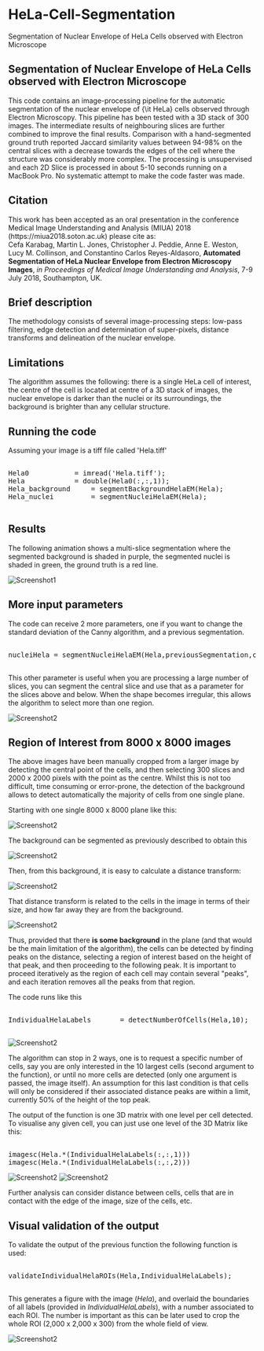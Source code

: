 # HeLa-Cell-Segmentation
Segmentation of Nuclear Envelope of HeLa Cells observed with Electron Microscope

<h2>Segmentation of Nuclear Envelope of HeLa Cells observed with Electron Microscope</h2>

This code contains an image-processing pipeline for the automatic segmentation of the nuclear envelope of {\it HeLa} cells 
observed through Electron Microscopy. This pipeline has been tested with a 3D stack of 300 images. 
The intermediate results of neighbouring slices are further combined to improve the final results. 
Comparison with a hand-segmented  ground truth reported Jaccard similarity values between 94-98% on 
the central slices with a decrease towards the edges of the cell where the structure was considerably more complex.
The processing is unsupervised and  each 2D Slice is processed in about 5-10 seconds running on a MacBook Pro. 
No systematic attempt to make the code faster was made.

<h2> Citation </h2>
This work has been accepted as an oral presentation in the conference Medical Image Understanding and Analysis (MIUA) 2018 (https://miua2018.soton.ac.uk) please cite as:

<br>
Cefa Karabag, Martin L. Jones, Christopher J. Peddie, Anne E. Weston, Lucy M. Collinson, and Constantino Carlos Reyes-Aldasoro, <b>Automated Segmentation of HeLa Nuclear Envelope from Electron Microscopy Images</b>,<i> in Proceedings of Medical Image Understanding and Analysis</i>, 7-9 July 2018, Southampton, UK.
<br>

<h2> Brief description </h2>

The methodology consists of several image-processing steps: low-pass filtering, edge detection and determination of super-pixels, 
distance transforms and delineation of the nuclear envelope. 


<h2>Limitations</h2>


The algorithm assumes the following: there is a single HeLa cell of interest, the  centre of the cell is located at centre 
of a 3D stack of images, 
the nuclear envelope is darker than the nuclei or its surroundings, the background is brighter than any cellular structure.



<h2>Running the code</h2>

Assuming your image is a tiff file called 'Hela.tiff'

<pre class="codeinput">

Hela0 			= imread('Hela.tiff');
Hela 			= double(Hela0(:,:,1));   
Hela_background 	= segmentBackgroundHelaEM(Hela);
Hela_nuclei     	= segmentNucleiHelaEM(Hela);    

</pre>

<h2>Results</h2>

The following animation shows a multi-slice segmentation where the segmented background is shaded in purple, 
the segmented nuclei is shaded in green, the ground truth is a red line.


![Screenshot1](Figures/Hela_CombinedB_2017_09_07.gif)



<h2>More input parameters</h2>

The code can receive 2 more parameters, one if you want to change the standard deviation of the Canny algorithm, and a previous segmentation. 

<pre class="codeinput">

nucleiHela = segmentNucleiHelaEM(Hela,previousSegmentation,cannyStdValue)

</pre>

This other parameter is useful when you are processing a large number of slices, you can segment the central slice and use that as a parameter for the slices above and below. When the shape becomes irregular, this allows the algorithm to select more than one region.

![Screenshot2](Figures/Hela_MultipleRegions.png)

<h2>Region of Interest from 8000 x 8000 images</h2>

The above images have been manually cropped from a larger image by detecting the central point of the cells, and then selecting 300 slices and 2000 x 2000 pixels with the point as the centre. Whilst this is not too difficult, time consuming or error-prone, the detection of the background allows to detect automatically the majority of cells from one single plane.

Starting with one single 8000 x 8000 plane like this:

![Screenshot2](Figures/Original8000x8000.png)

The background can be segmented as previously described to obtain this

![Screenshot2](Figures/Background8000x8000.png)

Then, from this background, it is easy to calculate a distance transform:

![Screenshot2](Figures/DistanceFromBackground.png)

That distance transform is related to the cells in the image in terms of their size, and how far away they are from the background. 

![Screenshot2](Figures/DistanceFromBackground2.png)

Thus, provided that there <b>is some background</b> in the plane (and that would be the main limitation of the algorithm), the cells can be detected by finding peaks on the distance, selecting a region of interest based on the height of that peak, and then proceeding to the following peak. It is important to proceed iteratively as the region of each cell may contain several "peaks", and each iteration removes all the peaks from that region.

The code runs like this
<pre class="codeinput">

IndividualHelaLabels       = detectNumberOfCells(Hela,10);

</pre>

![Screenshot2](Figures/DetectCells_3.gif)

The algorithm can stop in 2 ways, one is to request a specific number of cells, say you are only interested in the 10 largest cells (second argument to the function), or until no more cells are detected (only one argument is passed, the image itself). An assumption for this last condition is that cells will only be considered if their associated distance peaks are within a limit, currently 50% of the height of the top peak.

The output of the function is one 3D matrix with one level per cell detected. To visualise any given cell, you can just use one level of the 3D Matrix like this:

<pre class="codeinput">

imagesc(Hela.*(IndividualHelaLabels(:,:,1)))
imagesc(Hela.*(IndividualHelaLabels(:,:,2)))
</pre>

![Screenshot2](Figures/Output1.png)
![Screenshot2](Figures/Output2.png)

Further analysis can consider distance between cells, cells that are in contact with the edge of the image, size of the cells, etc.


<h2>Visual validation of the output</h2>

To validate the output of the previous function the following function is used:

<pre class="codeinput">

validateIndividualHelaROIs(Hela,IndividualHelaLabels);

</pre>
 
This generates a figure with the image (<i>Hela</i>), and overlaid the boundaries of all labels (provided in <i>IndividualHelaLabels</i>), with a number associated to each ROI. The number is important as this can be later used to crop the whole ROI (2,000 x 2,000 x 300) from the whole field of view.

![Screenshot2](Figures/ValidateOutput.png)
